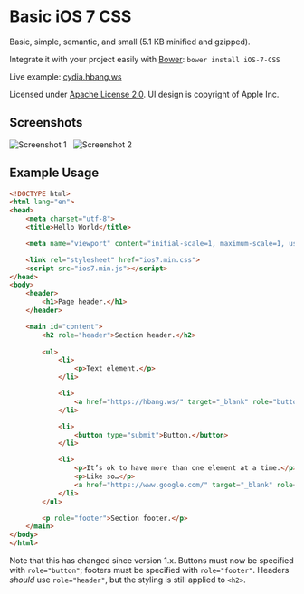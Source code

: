 # Basic iOS 7 CSS
Basic, simple, semantic, and small (5.1 KB minified and gzipped).

Integrate it with your project easily with [Bower](https://bower.io/): `bower install iOS-7-CSS`

Live example: [cydia.hbang.ws](https://cydia.hbang.ws/depiction/ws.hbang.typestatus2/)

Licensed under [Apache License 2.0](https://www.apache.org/licenses/LICENSE-2.0.html). UI design is copyright of Apple Inc.

## Screenshots
![Screenshot 1](https://i.imgur.com/XOKfDs3.png) &nbsp; ![Screenshot 2](https://i.imgur.com/5qAYSyl.png)

## Example Usage
```html
<!DOCTYPE html>
<html lang="en">
<head>
	<meta charset="utf-8">
	<title>Hello World</title>

	<meta name="viewport" content="initial-scale=1, maximum-scale=1, user-scalable=0">

	<link rel="stylesheet" href="ios7.min.css">
	<script src="ios7.min.js"></script>
</head>
<body>
	<header>
		<h1>Page header.</h1>
	</header>

	<main id="content">
		<h2 role="header">Section header.</h2>
		
		<ul>
			<li>
				<p>Text element.</p>
			</li>

			<li>
				<a href="https://hbang.ws/" target="_blank" role="button">Link.</a>
			</li>

			<li>
				<button type="submit">Button.</button>
			</li>

			<li>
				<p>It’s ok to have more than one element at a time.</p>
				<p>Like so…</p>
				<a href="https://www.google.com/" target="_blank" role="button">But you should probably only use that with multiple paragraphs.</a>
			</li>
		</ul>

		<p role="footer">Section footer.</p>
	</main>
</body>
</html>
```

Note that this has changed since version 1.x. Buttons must now be specified with `role="button"`; footers must be specified with `role="footer"`. Headers *should* use `role="header"`, but the styling is still applied to `<h2>`.
